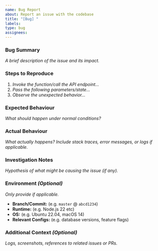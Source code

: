 ```yaml
---
name: Bug Report
about: Report an issue with the codebase
title: "[Bug] "
labels:
type: bug
assignees: 
---
```


### Bug Summary
_A brief description of the issue and its impact._

### Steps to Reproduce
1. _Invoke the function/call the API endpoint..._
2. _Pass the following parameters/state..._
3. _Observe the unexpected behavior..._

### Expected Behaviour
_What should happen under normal conditions?_

### Actual Behaviour
_What actually happens? Include stack traces, error messages, or logs if applicable._

### Investigation Notes
_Hypothesis of what might be causing the issue (if any)._

### Environment _(Optional)_
_Only provide if applicable._
- **Branch/Commit:** (e.g. `master` @ `abcd1234`)
- **Runtime:** (e.g. Node.js 22 etc)
- **OS:** (e.g. Ubuntu 22.04, macOS 14)
- **Relevant Configs:** (e.g. database versions, feature flags)

### Additional Context _(Optional)_
_Logs, screenshots, references to related issues or PRs._
